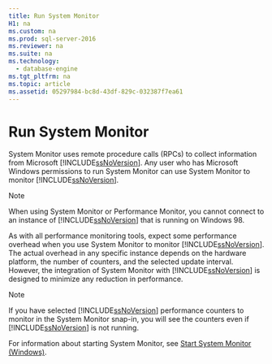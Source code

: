 ```yaml
---
title: Run System Monitor
H1: na
ms.custom: na
ms.prod: sql-server-2016
ms.reviewer: na
ms.suite: na
ms.technology: 
  - database-engine
ms.tgt_pltfrm: na
ms.topic: article
ms.assetid: 05297984-bc8d-43df-829c-032387f7ea61
---
```

# Run System Monitor
  System Monitor uses remote procedure calls (RPCs) to collect information from Microsoft [!INCLUDE[ssNoVersion](../../Topics/TopicNameContainA/includes/ssNoVersion_md.md)]. Any user who has Microsoft Windows permissions to run System Monitor can use System Monitor to monitor [!INCLUDE[ssNoVersion](../../Topics/TopicNameContainA/includes/ssNoVersion_md.md)].  
  
> [!NOTE]  
>  When using System Monitor or Performance Monitor, you cannot connect to an instance of [!INCLUDE[ssNoVersion](../../Topics/TopicNameContainA/includes/ssNoVersion_md.md)] that is running on Windows 98.  
  
 As with all performance monitoring tools, expect some performance overhead when you use System Monitor to monitor [!INCLUDE[ssNoVersion](../../Topics/TopicNameContainA/includes/ssNoVersion_md.md)]. The actual overhead in any specific instance depends on the hardware platform, the number of counters, and the selected update interval. However, the integration of System Monitor with [!INCLUDE[ssNoVersion](../../Topics/TopicNameContainA/includes/ssNoVersion_md.md)] is designed to minimize any reduction in performance.  
  
> [!NOTE]  
>  If you have selected [!INCLUDE[ssNoVersion](../../Topics/TopicNameContainA/includes/ssNoVersion_md.md)] performance counters to monitor in the System Monitor snap-in, you will see the counters even if [!INCLUDE[ssNoVersion](../../Topics/TopicNameContainA/includes/ssNoVersion_md.md)] is not running.  
  
 For information about starting System Monitor, see [Start System Monitor &#40;Windows&#41;](../../Topics/TopicNameNotContainA/Start-System-Monitor--Windows-.md).  
  
  